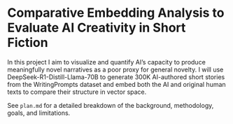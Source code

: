 # Comparative Embedding Analysis to Evaluate AI Creativity in Short Fiction

In this project I aim to visualize and quantify AI’s capacity to produce meaningfully novel narratives as a poor proxy for general novelty. I will use DeepSeek-R1-Distill-Llama-70B to generate 300K AI-authored short stories from the WritingPrompts dataset and embed both the AI and original human texts to compare their structure in vector space.

See `plan.md` for a detailed breakdown of the background, methodology, goals, and limitations.
